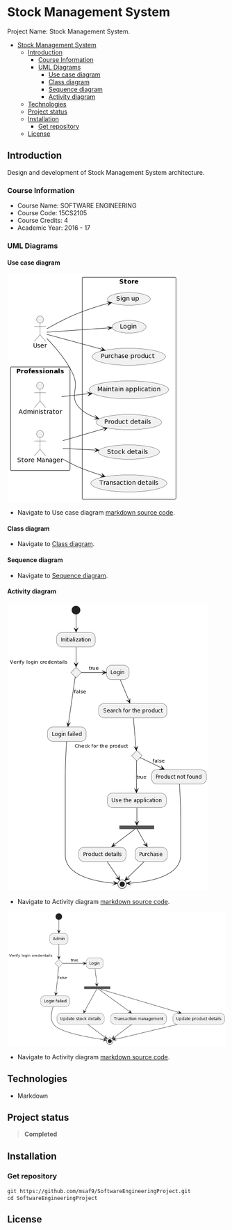 # Stock Management System

Project Name: Stock Management System.

- [Stock Management System](#stock-management-system)
  - [Introduction](#introduction)
    - [Course Information](#course-information)
    - [UML Diagrams](#uml-diagrams)
      - [Use case diagram](#use-case-diagram)
      - [Class diagram](#class-diagram)
      - [Sequence diagram](#sequence-diagram)
      - [Activity diagram](#activity-diagram)
  - [Technologies](#technologies)
  - [Project status](#project-status)
  - [Installation](#installation)
    - [Get repository](#get-repository)
  - [License](#license)

## Introduction
Design and development of Stock Management System architecture.

### Course Information
- Course Name: SOFTWARE ENGINEERING
- Course Code: 15CS2105
- Course Credits: 4
- Academic Year: 2016 - 17

### UML Diagrams
#### Use case diagram
![Use case diagram](/resources/UseCaseDiagram.png)
- Navigate to Use case diagram [markdown source code](useCaseDiagram.iuml).

#### Class diagram
- Navigate to [Class diagram](classDiagram.md).

#### Sequence diagram
- Navigate to [Sequence diagram](SequenceDiagram.md).

#### Activity diagram
![Activity diagram](/resources/ActivityDiagram.png)
- Navigate to Activity diagram [markdown source code](activityDiagram.iuml).

![Activity diagram](/resources/ActivityDiagramAdmin.png)
- Navigate to Activity diagram [markdown source code](activityDiagramAdmin.iuml).

## Technologies
- Markdown

## Project status
> **Completed**

## Installation
### Get repository
```git
git https://github.com/msaf9/SoftwareEngineeringProject.git
cd SoftwareEngineeringProject
```

## License
